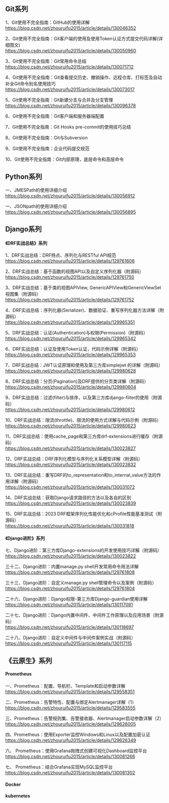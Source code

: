 ## Git系列
1、Git使用不完全指南：GitHub的使用详解  
https://blog.csdn.net/zhouruifu2015/article/details/130046352

2、Git使用不完全指南：Git客户端的使用及使用Token认证方式提交代码详解(详细图文)  
https://blog.csdn.net/zhouruifu2015/article/details/130050960

3、Git使用不完全指南：Git常用命令总结  
https://blog.csdn.net/zhouruifu2015/article/details/130071712

4、Git使用不完全指南：Git查看提交历史、撤销操作、远程仓库、打标签及自动补全Git命令别名使用技巧  
https://blog.csdn.net/zhouruifu2015/article/details/130073017

5、Git使用不完全指南：Git新建分支与合并及分支管理  
https://blog.csdn.net/zhouruifu2015/article/details/130096378


6、Git使用不完全指南：Git客户端和服务器端配置  

7、Git使用不完全指南：Git Hooks pre-commit的使用技巧总结  

8、Git使用不完全指南：Git与Subversion  

9、Git使用不完全指南：企业代码提交规范  

10、Git使用不完全指南：Git内部原理，底层命令和高层命令  


## Python系列
一、JMESPath的使用详细介绍  
https://blog.csdn.net/zhouruifu2015/article/details/130056912

一、JSONpath的使用详细介绍  
https://blog.csdn.net/zhouruifu2015/article/details/130056895




## Django系列

#### 《DRF实战总结》系列
1、DRF实战总结：DRF特点、序列化与RESTful API规范  
https://blog.csdn.net/zhouruifu2015/article/details/129761606

2、DRF实战总结：基于函数的视图API以及自定义序列化器（附源码）  
https://blog.csdn.net/zhouruifu2015/article/details/129761750

3、DRF实战总结：基于类的视图APIView, GenericAPIView和GenericViewSet视图集（附源码）  
https://blog.csdn.net/zhouruifu2015/article/details/129761752

4、DRF实战总结：序列化器(Serializer)、数据验证、重写序列化器方法详解（附源码）  
https://blog.csdn.net/zhouruifu2015/article/details/129965351

5、DRF实战总结：认证(Authentication)与权限(Permission)（附源码）  
https://blog.csdn.net/zhouruifu2015/article/details/129965342

6、DRF实战总结：认证及使用Token认证，代码示例详解（附源码）  
https://blog.csdn.net/zhouruifu2015/article/details/129965353

7、DRF实战总结：JWT认证原理和使用及第三方库simplejwt 的详解（附源码）  
https://blog.csdn.net/zhouruifu2015/article/details/129980628

8、DRF实战总结：分页(Pagination)及DRF提供的分页类详解（附源码）  
https://blog.csdn.net/zhouruifu2015/article/details/129980604

9、DRF实战总结：过滤(filter)与排序，以及第三方库django-filter的使用（附源码）  
https://blog.csdn.net/zhouruifu2015/article/details/129980612

10、DRF实战总结：限流(throttle)、限流的使用方式详解与代码示例（附源码）  
https://blog.csdn.net/zhouruifu2015/article/details/129980623

11、DRF实战总结：使用cache_page和第三方库drf-extensions进行缓存（附源码）  
https://blog.csdn.net/zhouruifu2015/article/details/130023827

12、DRF实战总结：DRF序列化模型与序列化关系模型详解（附源码）  
https://blog.csdn.net/zhouruifu2015/article/details/130023832

13、DRF实战总结：重写DRF的to_representation和to_internal_value方法的作用详解（附源码）  
https://blog.csdn.net/zhouruifu2015/article/details/130031072

14、DRF实战总结：获取Django请求路径的方法以及各自的区别  
https://blog.csdn.net/zhouruifu2015/article/details/130023839

15、DRF实战总结：2023 DRF框架序列化性能优化和cProfile性能基准测试（附源码）  
https://blog.csdn.net/zhouruifu2015/article/details/130031818



#### 《Django进阶》系列
七、Django进阶：第三方库Django-extensions的开发使用技巧详解（附源码）  
https://blog.csdn.net/zhouruifu2015/article/details/130023822



三十二、Django进阶：内置manage.py shell开发常用命令用法详解  
https://blog.csdn.net/zhouruifu2015/article/details/129761808

三十三、Django进阶：自定义manage.py shell管理命令以及案例（附源码）  
https://blog.csdn.net/zhouruifu2015/article/details/129761804


二十六、Django进阶：Django权限-第三方库Django-guardian使用详解  
https://blog.csdn.net/zhouruifu2015/article/details/130117081


二十七、Django进阶：Django内置中间件、中间件工作原理以及应用场景（附源码）  
https://blog.csdn.net/zhouruifu2015/article/details/130118697


二十八、Django进阶：自定义中间件与中间件案例实战（附源码）  
https://blog.csdn.net/zhouruifu2015/article/details/130117115




## 《云原生》系列
#### Prometheus 
一、Prometheus：配置、导航栏、Template和启动参数详解  
https://blog.csdn.net/zhouruifu2015/article/details/129558351

二、Prometheus：告警特性、配置与绑定Alertmanager详解（1）  
https://blog.csdn.net/zhouruifu2015/article/details/129583555

三、Prometheus：告警规则集、告警接收器、Alertmanager启动参数详解（2）  
https://blog.csdn.net/zhouruifu2015/article/details/129626005

四、Prometheus：使用Exporter监控Windows和Linux以及配置加密认证  
https://blog.csdn.net/zhouruifu2015/article/details/129626349

六、	Prometheus：使用Grafana拖拽式创建可视化Dashboard监控平台  
https://blog.csdn.net/zhouruifu2015/article/details/130081266

七、	Prometheus：结合Grafana实现MySQL监控平台  
https://blog.csdn.net/zhouruifu2015/article/details/130081302


#### Docker

#### kubernetes






















